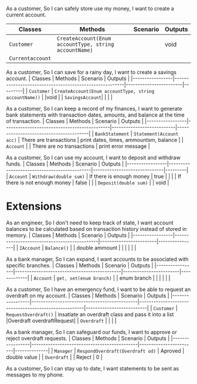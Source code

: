 

As a customer,
So I can safely store use my money,
I want to create a current account.

| Classes         | Methods												  | Scenario               | Outputs   |
|-----------------|-------------------------------------------------------|------------------------|-----------|
| `Customer		` | `CreateAccount(Enum accountType, string accountName)` |		 	 			   | void	   |
| `Currentaccount`|													      |						   |		   |

As a customer,
So I can save for a rainy day,
I want to create a savings account.
| Classes         | Methods								                   | Scenario               | Outputs |
|-----------------|--------------------------------------------------------|------------------------|---------|
| `Customer`	  | `CreateAccount(Enum accountType, string accountName))` |						|void     |
| `SavingsAccount`|							                               |						|		  |

As a customer,
So I can keep a record of my finances,
I want to generate bank statements with transaction dates, amounts, and balance at the time of transaction.
| Classes         | Methods                                     | Scenario                  | Outputs								 |
|-----------------|---------------------------------------------|---------------------------|----------------------------------------|
| `BankStatement` | `Statement(Account acc)`					| There are transactions    | print dates, times, ammountsm, balance |
| `Account`       |                                             | There are no transactions | print error message				     |

As a customer,
So I can use my account,
I want to deposit and withdraw funds.
| Classes         | Methods                                     | Scenario					   | Outputs |
|-----------------|---------------------------------------------|------------------------------|---------|
| `Account`		  | `Withdraw(double sum)`						| If there is enough money     | true    |
|                 |						                        | If there is not enough money | false   |
|				  | `Deposit(double sum)`					    |							   | void	 |

# Extensions

As an engineer,
So I don't need to keep track of state,
I want account balances to be calculated based on transaction history instead of stored in memory.
| Classes         | Methods                                     | Scenario               | Outputs 		  |
|-----------------|---------------------------------------------|------------------------|----------------|
| `IAccount`	  | `Balance()`									| 						 | double ammount |
|				  |                                             |						 |				  |

As a bank manager,
So I can expand,
I want accounts to be associated with specific branches.
| Classes         | Methods                                     | Scenario               | Outputs     |
|-----------------|---------------------------------------------|------------------------|-------------|
| `Account`		  | `get, set(enum branch)`						|						 | enum branch |
|				  |                                             |						 |			   |


As a customer,
So I have an emergency fund,
I want to be able to request an overdraft on my account.
| Classes         | Methods                                     | Scenario											   | Outputs				  |
|-----------------|---------------------------------------------|------------------------------------------------------|--------------------------|
| `Customer`	  | `RequestOverdraft()`						| insatiate an overdraft class and pass it into a list |Overdraft overdraftRequest|
| `Overdraft`	  |                                             |													   |			      		  |

As a bank manager,
So I can safeguard our funds,
I want to approve or reject overdraft requests.
| Classes         | Methods                                     | Scenario               | Outputs	    |
|-----------------|---------------------------------------------|------------------------|--------------|
| `Manager`		  | `RespondOverdraft(Overdraft od)`			| Aproved				 | double value |
| `Overdraft`	  |                                             | Reject				 | 0			|


As a customer,
So I can stay up to date,
I want statements to be sent as messages to my phone.